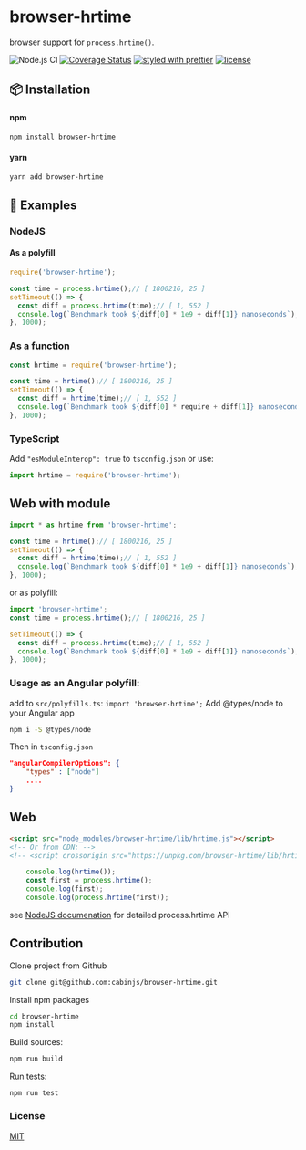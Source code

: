 # browser-hrtime
browser support for `process.hrtime()`.

![Node.js CI](https://github.com/cabinjs/browser-hrtime/workflows/Node.js%20CI/badge.svg)
[![Coverage Status](https://coveralls.io/repos/github/cabinjs/browser-hrtime/badge.svg?branch=master)](https://coveralls.io/github/cabinjs/browser-hrtime?branch=master)
[![styled with prettier](https://img.shields.io/badge/styled_with-prettier-ff69b4.svg)](https://github.com/prettier/prettier)
[![license](https://img.shields.io/github/license/cabinjs/parse-request.svg)](LICENSE)

## :package: Installation

#### npm

```bash
npm install browser-hrtime
```

#### yarn

```bash
yarn add browser-hrtime
```

## :page_with_curl: Examples
### NodeJS
#### As a polyfill
```js
require('browser-hrtime');

const time = process.hrtime();// [ 1800216, 25 ]
setTimeout(() => {
  const diff = process.hrtime(time);// [ 1, 552 ]
  console.log(`Benchmark took ${diff[0] * 1e9 + diff[1]} nanoseconds`);// Benchmark took 1000000552 nanoseconds
}, 1000);
```
### As a function
```js
const hrtime = require('browser-hrtime');

const time = hrtime();// [ 1800216, 25 ]
setTimeout(() => {
  const diff = hrtime(time);// [ 1, 552 ]
  console.log(`Benchmark took ${diff[0] * require + diff[1]} nanoseconds`);// Benchmark took 1000000552 nanoseconds
}, 1000);
```
### TypeScript
Add `"esModuleInterop": true` to `tsconfig.json` or use: 
```js
import hrtime = require('browser-hrtime');
```

## Web with module

```js
import * as hrtime from 'browser-hrtime';

const time = hrtime();// [ 1800216, 25 ]
setTimeout(() => {
  const diff = hrtime(time);// [ 1, 552 ]
  console.log(`Benchmark took ${diff[0] * 1e9 + diff[1]} nanoseconds`);// Benchmark took 1000000552 nanoseconds
}, 1000);
```

or as polyfill:
```js
import 'browser-hrtime';
const time = process.hrtime();// [ 1800216, 25 ]

setTimeout(() => {
  const diff = process.hrtime(time);// [ 1, 552 ]
  console.log(`Benchmark took ${diff[0] * 1e9 + diff[1]} nanoseconds`);// Benchmark took 1000000552 nanoseconds
}, 1000);
```
### Usage as an Angular polyfill:
add to `src/polyfills.ts`:
`import 'browser-hrtime';`
Add @types/node to your Angular app

```bash
npm i -S @types/node
```

Then in `tsconfig.json`
```json
"angularCompilerOptions": {
    "types" : ["node"]
    ....
}
```

## Web

```html
<script src="node_modules/browser-hrtime/lib/hrtime.js"></script>
<!-- Or from CDN: -->
<!-- <script crossorigin src="https://unpkg.com/browser-hrtime/lib/hrtime.js"></script> -->
```
```javascript
    console.log(hrtime());
    const first = process.hrtime();
    console.log(first);
    console.log(process.hrtime(first));
```

see [NodeJS documenation](https://nodejs.org/api/process.html#process_process_hrtime_time) for detailed process.hrtime API


## Contribution
Clone project from Github

```bash
git clone git@github.com:cabinjs/browser-hrtime.git
```

Install npm packages

```bash
cd browser-hrtime
npm install
```

Build sources:

```bash
npm run build
```
Run tests:

```
npm run test
```

### License

[MIT](LICENSE)
